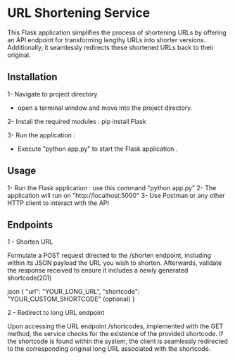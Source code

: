 # URL Shortening Service 

This Flask application simplifies the process of shortening URLs by offering an API endpoint for transforming lengthy URLs into shorter versions. Additionally, it seamlessly redirects these shortened URLs back to their original.

## Installation 

1- Navigate to project directory 
 - open a terminal window and move into the project directory. 

2- Install the required modules : pip install Flask

3- Run the application :
 - Execute "python app.py" to start the Flask application .


## Usage 
 
 1- Run the Flask application : use this command "python app.py"
 2- The application will run on "http://localhost:5000"
 3- Use Postman or any other HTTP client to interact with the API

## Endpoints 
1 - Shorten URL 

Formulate a POST request directed to the /shorten endpoint, including within its JSON payload the URL you wish to shorten. Afterwards, validate the response received to ensure it includes a newly generated shortcode(201)

json
{
    "url": "YOUR_LONG_URL",
    "shortcode": "YOUR_CUSTOM_SHORTCODE" (optional)
}

2 - Redirect to long URL endpoint

Upon accessing the URL endpoint /shortcodes, implemented with the GET method, the service checks for the existence of the provided shortcode. If the shortcode is found within the system, the client is seamlessly redirected to the corresponding original long URL associated with the shortcode.
